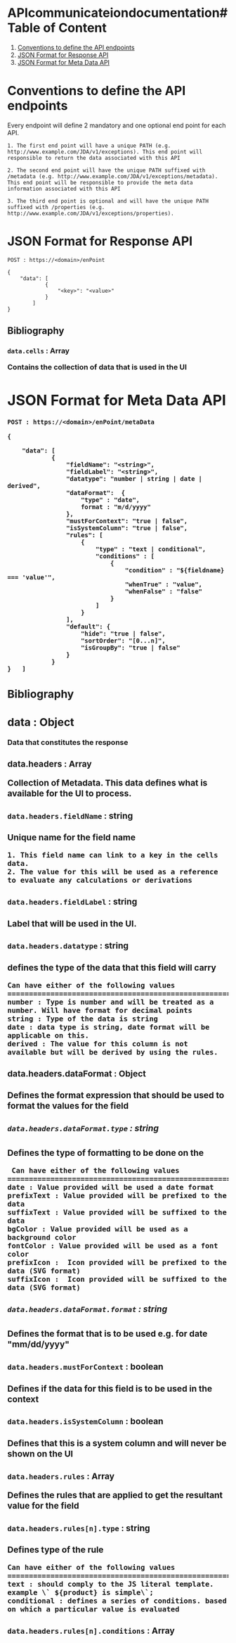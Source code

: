 # APIcommunicateiondocumentation# Table of Content
1. [Conventions to define the API endpoints](#Conventions-to-define-the-API-endpoints)
2. [JSON Format for Response API](#Json-Format-For-Response-Api)
2. [JSON Format for Meta Data API](#json-format-for-meta-data-api)

# Conventions to define the API endpoints
Every endpoint will define 2 mandatory and one optional end point for each API.

    1. The first end point will have a unique PATH (e.g. http://www.example.com/JDA/v1/exceptions). This end point will responsible to return the data associated with this API
    
    2. The second end point will have the unique PATH suffixed with /metadata (e.g. http://www.example.com/JDA/v1/exceptions/metadata). This end point will be responsible to provide the meta data information associated with this API
    
    3. The third end point is optional and will have the unique PATH suffixed with /properties (e.g. http://www.example.com/JDA/v1/exceptions/properties).

# JSON Format for Response API

    POST : https://<domain>/enPoint

```
{
    "data": [
            {
                "<key>": "<value>"
            }
        ]
}
```

## Bibliography

### `data.cells` : Array<Object>

Contains the collection of data that is used in the UI



# JSON Format for Meta Data API

    POST : https://<domain>/enPoint/metaData

```
{
    
    "data": [
            {
                "fieldName": "<string>",
                "fieldLabel": "<string>",
                "datatype": "number | string | date | derived",
                "dataFormat":  {
                    "type" : "date",
                    format : "m/d/yyyy"
                },
                "mustForContext": "true | false",
                "isSystemColumn": "true | false",
                "rules": [
                    {
                        "type" : "text | conditional",
                        "conditions" : [
                            {
                                "condition" : "${fieldname} === 'value'",
                                "whenTrue" : "value",
                                "whenFalse" : "false"
                            }
                        ]
                    }
                ],
                "default": {
                    "hide": "true | false",
                    "sortOrder": "[0...n]",
                    "isGroupBy": "true | false"
                }
            }
}   ]
```

## Bibliography

## data : Object

Data that constitutes the response

### data.headers : Array<Object>

Collection of Metadata. This data defines what is available for the UI to process.

#### `data.headers.fieldName` : string

Unique name for the field name

    1. This field name can link to a key in the cells data.
    2. The value for this will be used as a reference to evaluate any calculations or derivations


#### `data.headers.fieldLabel` : string

Label that will be used in the UI.

#### `data.headers.datatype` : string

defines the type of the data that this field will carry

    Can have either of the following values
    ======================================================================
    number : Type is number and will be treated as a number. Will have format for decimal points
    string : Type of the data is string
    date : data type is string, date format will be applicable on this.
    derived : The value for this column is not available but will be derived by using the rules.


#### data.headers.dataFormat : Object

Defines the format expression that should be used to format the values for the field

##### `data.headers.dataFormat.type` : string

Defines the type of formatting to be done on the

     Can have either of the following values
    ======================================================================
    date : Value provided will be used a date format
    prefixText : Value provided will be prefixed to the data
    suffixText : Value provided will be suffixed to the data
    bgColor : Value provided will be used as a background color
    fontColor : Value provided will be used as a font color
    prefixIcon :  Icon provided will be prefixed to the data (SVG format)
    suffixIcon :  Icon provided will be suffixed to the data (SVG format)

##### `data.headers.dataFormat.format` : string

Defines the format that is to be used e.g. for date "mm/dd/yyyy"

#### `data.headers.mustForContext` : boolean

Defines if the data for this field is to be used in the context

#### `data.headers.isSystemColumn` : boolean

Defines that this is a system column and will never be shown on the UI

#### `data.headers.rules` : Array<Object>

Defines the rules that are applied to get the resultant value for the field

#### `data.headers.rules[n].type` : string

Defines type of the rule

    Can have either of the following values
    ======================================================================
    text : should comply to the JS literal template. example \` ${product} is simple\`;
    conditional : defines a series of conditions. based on which a particular value is evaluated

#### `data.headers.rules[n].conditions` : Array<Object>

Defines a set of conditions based on which the content will be decided

#### `data.headers.rules[n].conditions.evaluate` : string,

Defines an evaluation expressions
Example
`${filrate} == 100`
in the above example `filrate` is a fieldname and will have to be wrapped between "\${" and "}"

#### `data.headers.rules[n].conditions.whenTrue` : string | Array<Object>

Defines if the value that should be used when the condition expression evaluates to true

#### `data.headers.rules[n].conditions.whenFalse` : string | Array<Object>

Defines if the value that should be used when the condition expression evaluates to false

#### `data.headers.default` : Object

Defines the defaults that the UI will have to set for this field

#### `data.headers.default.hide` : boolean

Define if this field is to be hidden on the UI

#### `data.headers.default.sortOrder` : number

Define a sequence number that defines the relative order of this field

#### `data.headers.default.isGroupBy` : boolean

Define if the grouping should be performed based on this field
